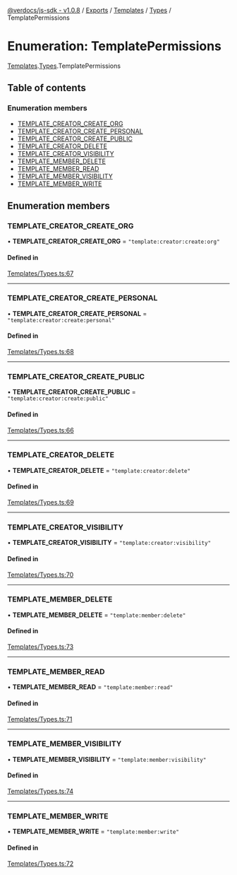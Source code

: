[@verdocs/js-sdk - v1.0.8](../README.md) / [Exports](../modules.md) / [Templates](../modules/Templates.md) / [Types](../modules/Templates.Types.md) / TemplatePermissions

# Enumeration: TemplatePermissions

[Templates](../modules/Templates.md).[Types](../modules/Templates.Types.md).TemplatePermissions

## Table of contents

### Enumeration members

- [TEMPLATE_CREATOR_CREATE_ORG](Templates.Types.TemplatePermissions.md#template_creator_create_org)
- [TEMPLATE_CREATOR_CREATE_PERSONAL](Templates.Types.TemplatePermissions.md#template_creator_create_personal)
- [TEMPLATE_CREATOR_CREATE_PUBLIC](Templates.Types.TemplatePermissions.md#template_creator_create_public)
- [TEMPLATE_CREATOR_DELETE](Templates.Types.TemplatePermissions.md#template_creator_delete)
- [TEMPLATE_CREATOR_VISIBILITY](Templates.Types.TemplatePermissions.md#template_creator_visibility)
- [TEMPLATE_MEMBER_DELETE](Templates.Types.TemplatePermissions.md#template_member_delete)
- [TEMPLATE_MEMBER_READ](Templates.Types.TemplatePermissions.md#template_member_read)
- [TEMPLATE_MEMBER_VISIBILITY](Templates.Types.TemplatePermissions.md#template_member_visibility)
- [TEMPLATE_MEMBER_WRITE](Templates.Types.TemplatePermissions.md#template_member_write)

## Enumeration members

### TEMPLATE\_CREATOR\_CREATE\_ORG

• **TEMPLATE\_CREATOR\_CREATE\_ORG** = `"template:creator:create:org"`

#### Defined in

[Templates/Types.ts:67](https://github.com/Verdocs/js-sdk/blob/main/src/Templates/Types.ts#L67)

___

### TEMPLATE\_CREATOR\_CREATE\_PERSONAL

• **TEMPLATE\_CREATOR\_CREATE\_PERSONAL** = `"template:creator:create:personal"`

#### Defined in

[Templates/Types.ts:68](https://github.com/Verdocs/js-sdk/blob/main/src/Templates/Types.ts#L68)

___

### TEMPLATE\_CREATOR\_CREATE\_PUBLIC

• **TEMPLATE\_CREATOR\_CREATE\_PUBLIC** = `"template:creator:create:public"`

#### Defined in

[Templates/Types.ts:66](https://github.com/Verdocs/js-sdk/blob/main/src/Templates/Types.ts#L66)

___

### TEMPLATE\_CREATOR\_DELETE

• **TEMPLATE\_CREATOR\_DELETE** = `"template:creator:delete"`

#### Defined in

[Templates/Types.ts:69](https://github.com/Verdocs/js-sdk/blob/main/src/Templates/Types.ts#L69)

___

### TEMPLATE\_CREATOR\_VISIBILITY

• **TEMPLATE\_CREATOR\_VISIBILITY** = `"template:creator:visibility"`

#### Defined in

[Templates/Types.ts:70](https://github.com/Verdocs/js-sdk/blob/main/src/Templates/Types.ts#L70)

___

### TEMPLATE\_MEMBER\_DELETE

• **TEMPLATE\_MEMBER\_DELETE** = `"template:member:delete"`

#### Defined in

[Templates/Types.ts:73](https://github.com/Verdocs/js-sdk/blob/main/src/Templates/Types.ts#L73)

___

### TEMPLATE\_MEMBER\_READ

• **TEMPLATE\_MEMBER\_READ** = `"template:member:read"`

#### Defined in

[Templates/Types.ts:71](https://github.com/Verdocs/js-sdk/blob/main/src/Templates/Types.ts#L71)

___

### TEMPLATE\_MEMBER\_VISIBILITY

• **TEMPLATE\_MEMBER\_VISIBILITY** = `"template:member:visibility"`

#### Defined in

[Templates/Types.ts:74](https://github.com/Verdocs/js-sdk/blob/main/src/Templates/Types.ts#L74)

___

### TEMPLATE\_MEMBER\_WRITE

• **TEMPLATE\_MEMBER\_WRITE** = `"template:member:write"`

#### Defined in

[Templates/Types.ts:72](https://github.com/Verdocs/js-sdk/blob/main/src/Templates/Types.ts#L72)
